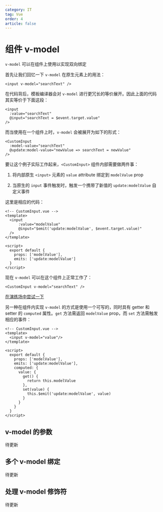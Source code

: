```yaml
---
category: IT
tag: Vue
order: 4
article: false
---
```


# 组件 v-model

`v-model` 可以在组件上使用以实现双向绑定

首先让我们回忆一下 `v-model` 在原生元素上的用法：

```vue
<input v-model="searchText" />
```

在代码背后，模板编译器会对 `v-model` 进行更冗长的等价展开。因此上面的代码其实等价于下面这段：

```vue
<input
  :value="searchText"
  @input="searchText = $event.target.value"
/>
```

而当使用在一个组件上时，`v-model` 会被展开为如下的形式：

```vue
<CustomInput
  :model-value="searchText"
  @update:model-value="newValue => searchText = newValue"
/>
```

要让这个例子实际工作起来，`<CustomInput>` 组件内部需要做两件事：

1. 将内部原生 `<input>` 元素的 `value` attribute 绑定到 `modelValue` prop

2. 当原生的 `input` 事件触发时，触发一个携带了新值的 `update:modelValue` 自定义事件

这里是相应的代码：

```vue
<!-- CustomInput.vue -->
<template>
  <input
      :value="modelValue"
      @input="$emit('update:modelValue', $event.target.value)"
  />
</template>

<script>
  export default {
    props: ['modelValue'],
    emits: ['update:modelValue']
  }
</script>
```

现在 `v-model` 可以在这个组件上正常工作了：

```vue
<CustomInput v-model="searchText" />
```

[在演练场中尝试一下](https://play.vuejs.org/#eNqFkctqwzAQRX9lEAEn4Np744aWrvoD3URdiHiSGvRCHpmC8b93JDfGKYGCkJjXvTrSJF69r8aIohHtcA69p6O0vfEuELzFgZx5tz4SXIIzUFT1JpfGCmmlxe/c3uFFRU0wSQtwdqxh0dLQwHSnNJep3ilS+8PSCxCQYrC3CMDgMKgrNlB8odaOXVJ2TgdvvNp6vSwHhMZrRcgRQLs1G5+M61A/S/ErKQXUR5immwXMWW1VEKX4g3j3Mo9QfXCeKU9FtvpQmp/lM0Oi6RP/qYieebHZNvyL0acLLODNmGYSxCogxVJ6yW1c2iWz/QOnEnY48kdUpMIVGSllD8t8zVZb+PkHqPG4iw==)

另一种在组件内实现 `v-model` 的方式是使用一个可写的，同时具有 getter 和 setter 的 `computed` 属性。`get` 方法需返回 `modelValue` prop，而 `set` 方法需触发相应的事件：

```vue
<!-- CustomInput.vue -->
<template>
  <input v-model="value"/>
</template>

<script>
  export default {
    props: ['modelValue'],
    emits: ['update:modelValue'],
    computed: {
      value: {
        get() {
          return this.modelValue
        },
        set(value) {
          this.$emit('update:modelValue', value)
        }
      }
    }
  }
</script>
```

## v-model 的参数

待更新

## 多个 v-model 绑定

待更新

## 处理 v-model 修饰符

待更新